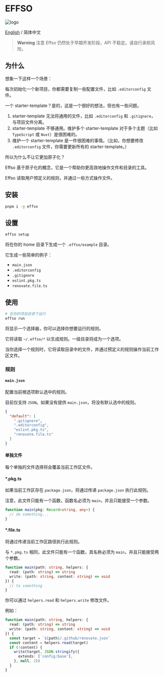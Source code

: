 # EFFSO

![logo](https://s2.loli.net/2023/02/14/Z7yCLPdSwikglVe.png)

[English](./README.md) / 简体中文

> **Warning**
> 注意 Effso 仍然处于早期开发阶段，API 不稳定。请自行承担风险。

## 为什么

想象一下这样一个场景：

每次初始化一个新项目，你都需要复制一些配置文件，比如 `.editorconfig` 文件。

一个 starter-template？是的，这是一个很好的想法，但也有一些问题。

1. starter-template 无法将通用的文件，比如 `.editorconfig` 和 `.gitignore`，与项目文件分离。
2. starter-template 不够通用。维护多个 starter-template 对于多个主题（比如 `TypeScript` 或 `Nuxt`）是很困难的。
3. 维护一个 starter-template 是一件很困难的事情。（比如，你想要修改 `.editorconfig` 文件，你需要更新所有的 starter-template。）

所以为什么不让它更加原子化？

Effso 基于原子化的概念，它是一个帮助你更高效地操作文件和目录的工具。

Effso 读取用户预定义的规则，并通过一些方式操作文件。

## 安装

```bash
pnpm i -g effso
```

## 设置

```bash
effso setup
```

将在你的 home 目录下生成一个 `.effso/example` 目录。

它生成一些简单的例子：

- `main.json`
- `.editorconfig`
- `.gitignore`
- `eslint.pkg.ts`
- `renovate.file.ts`

## 使用

```bash
# 在你的项目目录下运行
effso run
```

将显示一个选择器，你可以选择你想要运行的规则。

它将读取 `~/.effso/*` 以生成规则。一级目录将成为一个选项。

当你选择一个规则时，它将读取目录中的文件，并通过预定义的规则操作当前工作区文件。

### 规则

#### `main.json`

配置当前根选项默认选中的规则。

目前仅支持 `JSON`。如果没有提供 `main.json`，将没有默认选中的规则。

```json
{
  "default": [
    ".gitignore",
    ".editorconfig",
    "eslint.pkg.ts",
    "renovate.file.ts"
  ]
}
```

#### 单独文件

每个单独的文件选择将会覆盖当前工作区文件。

#### *.pkg.ts

如果当前工作区存在 `package.json`，将通过传递 `package.json` 执行此规则。

注意，此文件只能有一个函数，函数名必须为 `main`，并且只能接受一个参数。

```ts
function main(pkg: Record<string, any>) {
  // do something...
}
```

#### *.file.ts

将通过传递当前工作区路径执行此规则。

与 `*.pkg.ts` 相同，此文件只能有一个函数，其名称必须为 `main`，并且只能接受两个参数。

```ts
function main(path: string, helpers: {
  read: (path: string) => string
  write: (path: string, content: string) => void
}) {
  // to something
}
```

你可以通过 `helpers.read` 和 `helpers.write` 修改文件。

例如：

```ts
function main(path: string, helpers: {
  read: (path: string) => string
  write: (path: string, content: string) => void
}) {
  const target = `${path}/.github/renovate.json`
  const content = helpers.read(target)
  if (!content) {
    write(target, JSON.stringify({
      extends: ['config:base'],
    }, null, 2))
  }
}
```

